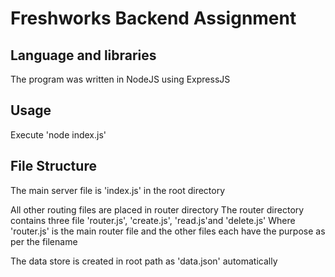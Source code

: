 # Freshworks Backend Assignment

## Language and libraries
The program was written in NodeJS using ExpressJS

## Usage
Execute 'node index.js'

## File Structure
The main server file is 'index.js' in the root directory

All other routing files are placed in router directory
    The router directory contains three file 'router.js', 'create.js', 'read.js'and 'delete.js'
    Where 'router.js' is the main router file and the other files each have the purpose as per the filename

The data store is created in root path as 'data.json' automatically